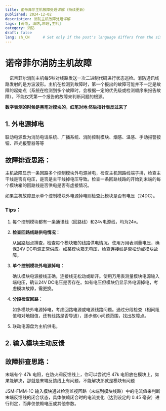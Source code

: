 ```yaml
---
title: 诺帝菲尔主机故障处理详解（持续更新）
published: 2024-12-02
description: 消防主机故障处理详解
tags: [弱电, 消防,原理,主机]
category: 消防
draft: false
lang: zh_CN      # Set only if the post's language differs from the site's language in `config.ts`
---
```


# **诺帝菲尔消防主机故障**

`  `诺帝菲尔消防主机每5秒对线路发送一次二进制代码进行状态巡检。消防通讯线路发射的是方波波形。主机在检测到故障时，第一个报出的故障可能并不一定是故障的起始点（系统在检测到多个故障时，会根据一定的优先级或检测顺序来报告故障）。不能仅凭第一个报告的故障来判断问题的根源。

**数字表测的时候是黑笔对模块的，红笔对地  然后指针表反过来了**

## **1. 外电源掉电**
联动电源盘为消防电话系统、广播系统、消防控制模块、烟感、温感、手动报警按钮、声光报警器等等

## **故障排查思路：**

主机故障显示一条回路多个控制模块外电源掉电，检查主机回路线端子排，检查主干线是否有电压，是否是主干线掉电压导致。检查一条回路线路的开始到末端的每个模块箱的回路线是否供电是否有虚接情况。

如果主机故障显示单个控制模块外电源掉电则检查此模块是否有电压（24DC）。

### **Tips：**

1. 每个控制模块都有一条通讯线（回路线）和24v电源线，均为24v。

2. **检查回路线路供电情况：**

   从回路起点排查，检查每个模块箱的线路供电情况。使用万用表测量电压，确保24V DC电源正常供应。如某模块箱无电压，检查连接线是否松动或模块故障。

3. **单个控制模块外电源掉电：**

   确认模块电源接线正确，连接线无松动或断开。使用万用表测量模块电源输入端电压，确认24V DC电压是否存在。如有电压但模块仍显示外电源掉电，考虑模块故障，需更换。

4. **分段检查回路：**

   如多模块外电源掉电，考虑回路电源或电源线路问题。通过分段检查（相间阻值和对地阻值，还有线路是否导通），逐步缩小问题范围，找出故障点。

5. 联动电源盘为主机供电。


## **2. 输入模块主动反馈**

## **故障排查思路：**

末端有个 47k 电阻，在防火阀反馈线上，你可以尝试把 47k 电阻放在模块上，如果能解决，那就是末端反馈线上有问题，不能解决那就是模块有问题

JSM-FMM-1C 输入模块通过检测监视回路（末端到模块线路）中的电流值来判断末端反馈线的闭合状态，具体依赖闭合时的电流变化（达到设定的 0.45 毫安）进行判定，而非仅依赖电压或其他参数。